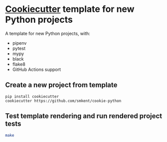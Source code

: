 # [Cookiecutter][cookiecutter] template for new Python projects

A template for new Python projects, with:

* pipenv
* pytest
* mypy
* black
* flake8
* GitHub Actions support

## Create a new project from template

```
pip install cookiecutter
cookiecutter https://github.com/smkent/cookie-python
```

## Test template rendering and run rendered project tests
```sh
make
```

[cookiecutter]: https://github.com/cookiecutter/cookiecutter
